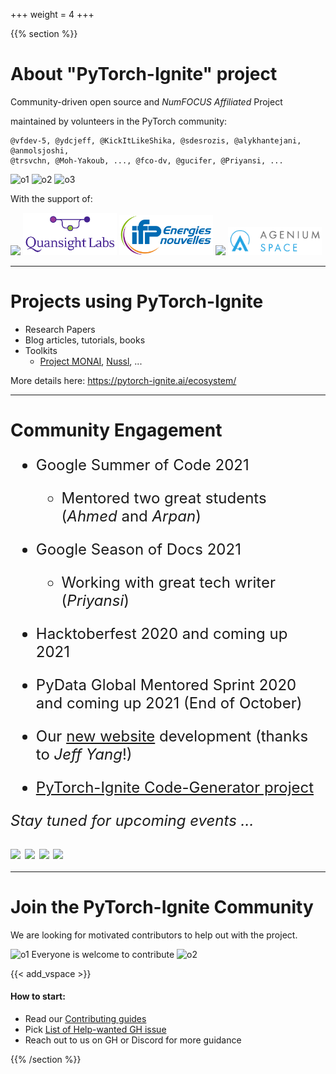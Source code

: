 +++
weight = 4
+++

<!-- Start vertical slides -->
{{% section %}}

# About "PyTorch-Ignite" project

Community-driven open source and _NumFOCUS Affiliated_ Project

maintained by volunteers in the PyTorch community:

```
@vfdev-5, @ydcjeff, @KickItLikeShika, @sdesrozis, @alykhantejani, @anmolsjoshi,
@trsvchn, @Moh-Yakoub, ..., @fco-dv, @gucifer, @Priyansi, ...
```

![o1](https://a.slack-edge.com/production-standard-emoji-assets/13.0/apple-medium/1f389@2x.png)
![o2](https://a.slack-edge.com/production-standard-emoji-assets/13.0/apple-medium/1f44f@2x.png)
![o3](https://a.slack-edge.com/production-standard-emoji-assets/13.0/apple-medium/1f64f@2x.png)

With the support of:

<img width="150" src="https://numfocus.org/wp-content/uploads/2017/07/NumFocus_LRG.png">

<img width="150" src="https://raw.githubusercontent.com/Quansight-Labs/quansight-labs-site/master/files/images/QuansightLabs_logo_V2.png">

<img width="150" src="https://raw.githubusercontent.com/pytorch-ignite/pytorch-ignite.ai/main/static/_images/ifpen.png">

<img width="80" src="https://d1.awsstatic.com/logos/aws-logo/full-color/AWS-Logo_Full-Color_1000x600.23165eb2b9af9cc8e068e74fbabc28222d091298.png">

<img width="150" src="https://raw.githubusercontent.com/pytorch-ignite/pytorch-ignite.ai/main/static/_images/agenium_space.png">


---

# Projects using PyTorch-Ignite

- Research Papers
- Blog articles, tutorials, books
- Toolkits
  - [Project MONAI](https://monai.io/), [Nussl](https://nussl.github.io/docs/), ...

More details here: https://pytorch-ignite.ai/ecosystem/

---

# Community Engagement

<div style="font-size: 24px;">

- Google Summer of Code 2021
  - Mentored two great students (_Ahmed_ and _Arpan_)

- Google Season of Docs 2021
  - Working with great tech writer (_Priyansi_)

- Hacktoberfest 2020 and coming up 2021

- PyData Global Mentored Sprint 2020 and coming up 2021 (End of October)

- Our [new website](https://pytorch-ignite.ai) development (thanks to _Jeff Yang_!)

- [PyTorch-Ignite Code-Generator project](https://code-generator.pytorch-ignite.ai)

_Stay tuned for upcoming events ..._

<img width="50" src="https://summerofcode.withgoogle.com/static/img/summer-of-code-logo.svg">
<img width="50" src="https://developers.google.com/season-of-docs/images/SeasonofDocs_Icon_Grey_300ppi_trimmed_480.png">
<img width="50" src="https://hacktoberfestswaglist.com/img/Hacktoberfest_21.jpg">
<img width="150" src="https://pydata.org/global2021/wp-content/uploads/2021/06/logo.png">

</div>

---

# Join the PyTorch-Ignite Community


We are looking for motivated contributors to help out with the project.

![o1](https://a.slack-edge.com/production-standard-emoji-assets/13.0/apple-small/1f3c5@2x.png)
Everyone is welcome to contribute
![o2](https://a.slack-edge.com/production-standard-emoji-assets/13.0/apple-small/1f4af@2x.png)

<a class="level-item" href="https://www.github.com/pytorch/ignite">
    <span class="icon"><i class="fab fa-github"></i></span>
</a>

<a class="level-item" href="https://discord.gg/djZtm3EmKj">
    <span class="icon"><i class="fab fa-discord"></i></span>
</a>

{{< add_vspace >}}

#### How to start:

- Read our [Contributing guides](https://github.com/pytorch/ignite/blob/master/CONTRIBUTING.md)
- Pick [List of Help-wanted GH issue](https://github.com/pytorch/ignite/issues?q=is%3Aissue+is%3Aopen+label%3A%22help+wanted%22)
- Reach out to us on GH or Discord for more guidance

<!-- End vertical slides -->
{{% /section %}}
